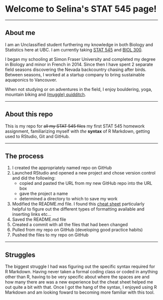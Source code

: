 # Welcome to Selina's STAT 545 page!  
***
## About me
I am an Unclassified student furthering my knowledge in both Biology and Statistics here at UBC. I am currently taking [STAT 545](stat545.com) and [BIOL 300](http://www.zoology.ubc.ca/~whitlock/bio300/).  

I began my schooling at Simon Fraser University and completed my degree in Biology and minor in French in 2014. Since then I have spent 2 separate field seasons discovering the Nevada backcountry chasing after birds. Between seasons, I worked at a startup company to bring sustainable aquaponics to Vancouver. 

When not studying or on adventures in the field, I enjoy bouldering, yoga, mountain biking and [(muggle) quidditch](https://www.youtube.com/watch?v=RG3fmTdnvHg). 

***
## About this repo
This is my repo for ~~all my STAT 545 files~~ my first STAT 545 homework assignment, familiarizing myself with *the* **syntax** of R Markdown, getting used to RStudio, Git and GitHub.

***
## The process
1. I created the appropriately named repo on GitHub
2. Launched RStudio and opened a new project and chose version control and did the following:
    + copied and pasted the URL from my new GitHub repo into the URL box
    + gave the project a name
    + determined a directory to which to save my work
3. Modified the README.md file. I found this [cheat sheet](https://www.rstudio.com/wp-content/uploads/2015/02/rmarkdown-cheatsheet.pdf) particularly helpful to figure out the different types of formatting available and inserting links etc...
4. Saved the README.md file 
5. Created a commit with all the files that had been changed
6. Pulled from my repo on GitHub (developing good practice habits)
7. Pushed the files to my repo on GitHub

***
## Struggles 
The biggest struggle I had was figuring out the specific syntax required for R Markdown. Having never taken a formal coding class or coded in anything other than R, having to be very specific about where the spaces are and how many there are was a new experience but the cheat sheet helped me out quite a bit with that. Once I got the hang of the syntax, I enjoyed using R Markdown and am looking foward to becoming more familiar with this tool.